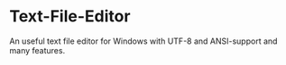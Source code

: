 # Text-File-Editor
An useful text file editor for Windows with UTF-8 and ANSI-support and many features.
